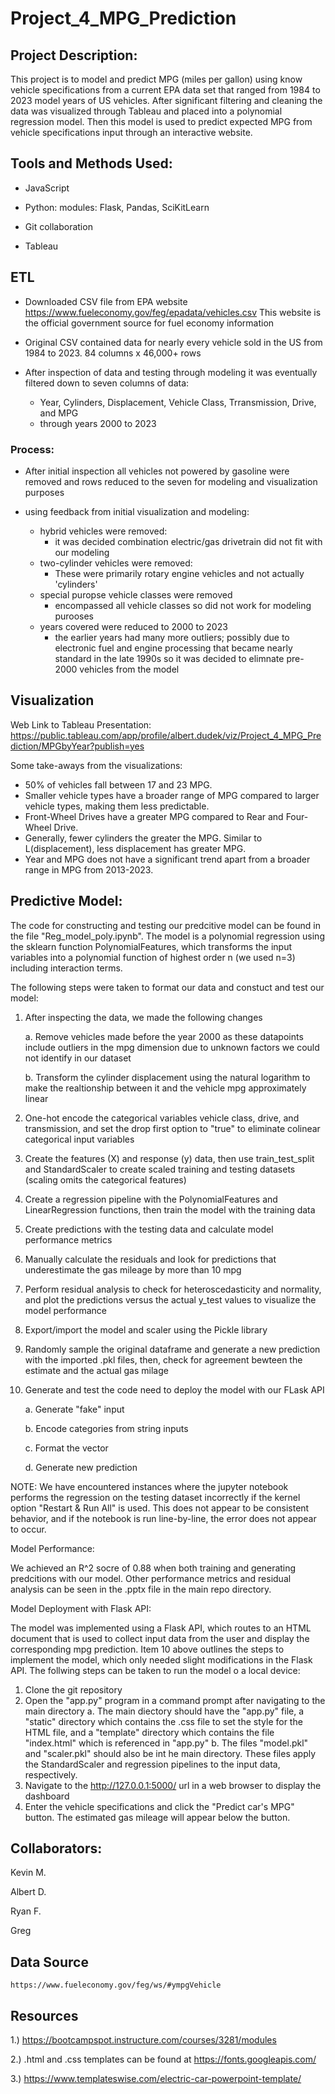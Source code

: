 # Project_4_MPG_Prediction

## Project Description:
This project is to model and predict MPG (miles per gallon) using know vehicle specifications from a current EPA data set that ranged from 1984 to 2023 model years of US vehicles. After significant filtering and cleaning the data was visualized through Tableau and placed into a polynomial regression model. Then this model is used to predict expected MPG from vehicle specifications input through an interactive website.

## Tools and Methods Used:

- JavaScript

- Python:
	modules: Flask, Pandas, SciKitLearn

- Git collaboration

- Tableau

## ETL

- Downloaded CSV file from EPA website https://www.fueleconomy.gov/feg/epadata/vehicles.csv
  This website is the official government source for fuel economy information

- Original CSV contained data for nearly every vehicle sold in the US from 1984 to 2023. 
  84 columns x 46,000+ rows

- After inspection of data and testing through modeling it was eventually filtered down to seven
  columns of data:
	- Year, Cylinders, Displacement, Vehicle Class, Trransmission, Drive, and MPG
	- through years 2000 to 2023

### Process:
- After initial inspection all vehicles not powered by gasoline were removed and rows reduced
  to the seven for modeling and visualization purposes

- using feedback from initial visualization and modeling:
	- hybrid vehicles were removed:
		- it was decided combination electric/gas drivetrain did not fit with our
		  modeling
	- two-cylinder vehicles were removed:
		- These were primarily rotary engine vehicles and not actually 'cylinders'
	- special puropse vehicle classes were removed
		- encompassed all vehicle classes so did not work for modeling purooses
	- years covered were reduced to 2000 to 2023
		- the earlier years had many more outliers; possibly due to electronic
		  fuel and engine processing that became nearly standard in the late 1990s
		  so it was decided to elimnate pre-2000 vehicles from the model


## Visualization

Web Link to Tableau Presentation: https://public.tableau.com/app/profile/albert.dudek/viz/Project_4_MPG_Prediction/MPGbyYear?publish=yes

Some take-aways from the visualizations:
- 50% of vehicles fall between 17 and 23 MPG.
- Smaller vehicle types have a broader range of MPG compared to larger vehicle types, making them less predictable.
- Front-Wheel Drives have a greater MPG compared to Rear and Four-Wheel Drive.
- Generally, fewer cylinders the greater the MPG. Similar to L(displacement), less displacement has greater MPG.
- Year and MPG does not have a significant trend apart from a broader range in MPG from 2013-2023. 

## Predictive Model:

The code for constructing and testing our predcitive model can be found in the file "Reg_model_poly.ipynb". The model is a polynomial regression using the sklearn function PolynomialFeatures, which transforms the input variables into a polynomial function of highest order n (we used n=3) including interaction terms. 

The following steps were taken to format our data and constuct and test our model:

1. After inspecting the data, we made the following changes
   
    a. Remove vehicles made before the year 2000 as these datapoints include outliers in the mpg dimension due to unknown factors we could not identify in our dataset
   
    b. Transform the cylinder displacement using the natural logarithm to make the realtionship between it and the vehicle mpg approximately linear
   
3. One-hot encode the categorical variables vehicle class, drive, and transmission, and set the drop first option to "true" to eliminate colinear categorical input variables
4. Create the features (X) and response (y) data, then use train_test_split and StandardScaler to create scaled training and testing datasets (scaling omits the categorical features)
5. Create a regression pipeline with the PolynomialFeatures and LinearRegression functions, then train the model with the training data
6. Create predictions with the testing data and calculate model performance metrics
7. Manually calculate the residuals and look for predictions that underestimate the gas mileage by more than 10 mpg
8. Perform residual analysis to check for heteroscedasticity and normality, and plot the predictions versus the actual y_test values to visualize the model performance
9. Export/import the model and scaler using the Pickle library
10. Randomly sample the original dataframe and generate a new prediction with the imported .pkl files, then, check for agreement bewteen the estimate and the actual gas milage
11. Generate and test the code need to deploy the model with our FLask API
     
    a. Generate "fake" input
    
    b. Encode categories from string inputs
    
    c. Format the vector
    
    d. Generate new prediction

NOTE: We have encountered instances where the jupyter notebook performs the regression on the testing dataset incorrectly if the kernel option "Restart & Run All" is used. This does not appear to be consistent behavior, and if the notebook is run line-by-line, the error does not appear to occur. 

Model Performance:

We achieved an R^2 socre of 0.88 when both training and generating predcitions with our model. Other performance metrics and residual analysis can be seen in the .pptx file in the main repo directory. 

Model Deployment with Flask API:

The model was implemented using a Flask API, which routes to an HTML document that is used to collect input data from the user and display the corresponding mpg prediction. Item 10 above outlines the steps to implement the model, which only needed slight modifications in the Flask API. The follwing steps can be taken to run the model o a local device:

1. Clone the git repository
2. Open the "app.py" program in a command prompt after navigating to the main directory
    a. The main diectory should have the "app.py" file, a "static" directory which contains the .css file to set the style for the HTML file, and a "template" directory which contains the file "index.html" which is referenced in "app.py"
    b. The files "model.pkl" and "scaler.pkl" should also be int he main directory. These files apply the StandardScaler and regression pipelines to the input data, respectively.
3. Navigate to the http://127.0.0.1:5000/ url in a web browser to display the dashboard
4. Enter the vehicle specifications and click the "Predict car's MPG" button. The estimated gas mileage will appear below the button.


## Collaborators:

Kevin M.

Albert D.

Ryan F.

Greg

## Data Source
	https://www.fueleconomy.gov/feg/ws/#ympgVehicle

## Resources

1.) https://bootcampspot.instructure.com/courses/3281/modules

2.) .html and .css templates can be found at https://fonts.googleapis.com/

3.) https://www.templateswise.com/electric-car-powerpoint-template/ 

